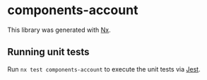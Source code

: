 # components-account

This library was generated with [Nx](https://nx.dev).

## Running unit tests

Run `nx test components-account` to execute the unit tests via [Jest](https://jestjs.io).
